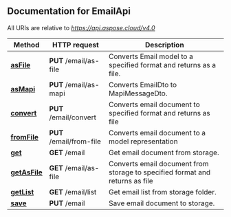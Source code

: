 ## Documentation for EmailApi

All URIs are relative to *https://api.aspose.cloud/v4.0*

Method | HTTP request | Description
------ | ------------ | -----------
[**asFile**](EmailApi.md#asFile) | **PUT** /email/as-file | Converts Email model to a specified format and returns as a file.
[**asMapi**](EmailApi.md#asMapi) | **PUT** /email/as-mapi | Converts EmailDto to MapiMessageDto.
[**convert**](EmailApi.md#convert) | **PUT** /email/convert | Converts email document to specified format and returns as file
[**fromFile**](EmailApi.md#fromFile) | **PUT** /email/from-file | Converts email document to a model representation
[**get**](EmailApi.md#get) | **GET** /email | Get email document from storage.
[**getAsFile**](EmailApi.md#getAsFile) | **GET** /email/as-file | Converts email document from storage to specified format and returns as file
[**getList**](EmailApi.md#getList) | **GET** /email/list | Get email list from storage folder.
[**save**](EmailApi.md#save) | **PUT** /email | Save email document to storage.
